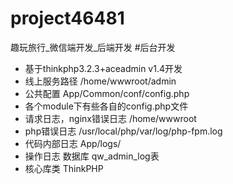 # project46481

趣玩旅行_微信端开发_后端开发
#后台开发
- 基于thinkphp3.2.3+aceadmin v1.4开发
- 线上服务路径 /home/wwwroot/admin
- 公共配置  App/Common/conf/config.php
- 各个module下有些各自的config.php文件
- 请求日志，nginx错误日志 /home/wwwroot
- php错误日志  /usr/local/php/var/log/php-fpm.log
- 代码内部日志  App/logs/
- 操作日志  数据库  qw\_admin\_log表
- 核心库类 ThinkPHP